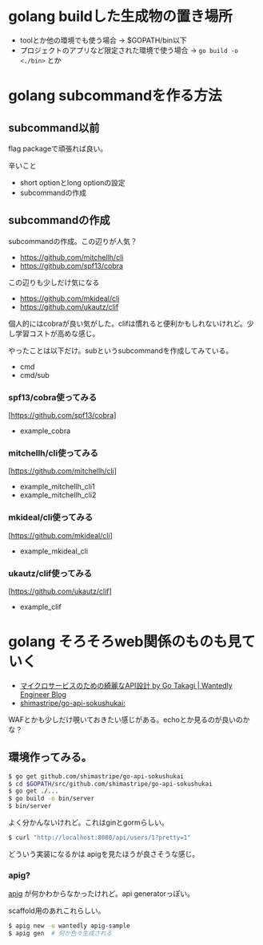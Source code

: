 # golang buildした生成物の置き場所

- toolとか他の環境でも使う場合 -> $GOPATH/bin以下
- プロジェクトのアプリなど限定された環境で使う場合 -> `go build -o <./bin>` とか

# golang subcommandを作る方法

## subcommand以前

flag packageで頑張れば良い。

辛いこと

- short optionとlong optionの設定
- subcommandの作成

## subcommandの作成

subcommandの作成。この辺りが人気？

- https://github.com/mitchellh/cli
- https://github.com/spf13/cobra

この辺りも少しだけ気になる

- https://github.com/mkideal/cli
- https://github.com/ukautz/clif

個人的にはcobraが良い気がした。clifは慣れると便利かもしれないけれど。少し学習コストが高めな感じ。

やったことは以下だけ。subというsubcommandを作成してみている。

- cmd
- cmd/sub

### spf13/cobra使ってみる

[https://github.com/spf13/cobra]

- example_cobra

### mitchellh/cli使ってみる

[https://github.com/mitchellh/cli]

- example_mitchellh_cli1
- example_mitchellh_cli2

### mkideal/cli使ってみる

[https://github.com/mkideal/cli]

- example_mkideal_cli

### ukautz/clif使ってみる

[https://github.com/ukautz/clif]

- example_clif

# golang そろそろweb関係のものも見ていく

- [マイクロサービスのための綺麗なAPI設計 by Go Takagi | Wantedly Engineer Blog](https://www.wantedly.com/companies/wantedly/post_articles/32977)
- [shimastripe/go-api-sokushukai:](https://github.com/shimastripe/go-api-sokushukai)

WAFとかも少しだけ覗いておきたい感じがある。echoとか見るのが良いのかな？

## 環境作ってみる。

```bash
$ go get github.com/shimastripe/go-api-sokushukai
$ cd $GOPATH/src/github.com/shimastripe/go-api-sokushukai
$ go get ./...
$ go build -o bin/server
$ bin/server
```

よく分かんないけれど。これはginとgormらしい。

```bash
$ curl "http://localhost:8080/api/users/1?pretty=1"
```

どういう実装になるかは apigを見たほうが良さそうな感じ。

### apig?

[apig](https://github.com/wantedly/apig) が何かわからなかったけれど。api generatorっぽい。

scaffold用のあれこれらしい。

```bash
$ apig new -u wantedly apig-sample
$ apig gen  # 何か色々生成される
```
